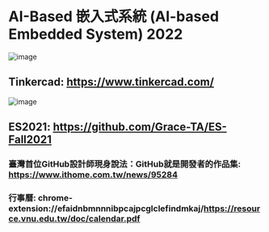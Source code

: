 # AI-Based 嵌入式系統 (AI-based Embedded System) 2022


![image](https://user-images.githubusercontent.com/89304181/185777293-1f6b60e4-5f06-452c-ad9e-bd0535b2a5ad.png)

## Tinkercad: https://www.tinkercad.com/

![image](https://user-images.githubusercontent.com/89304181/187059911-24966d26-a3a4-4779-bed6-a4c6bf127de2.png)

## ES2021: https://github.com/Grace-TA/ES-Fall2021

### 臺灣首位GitHub設計師現身說法：GitHub就是開發者的作品集: https://www.ithome.com.tw/news/95284

### 行事曆: chrome-extension://efaidnbmnnnibpcajpcglclefindmkaj/https://resource.vnu.edu.tw/doc/calendar.pdf

